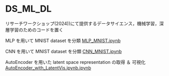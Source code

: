 # DS_ML_DL
リサーチワークショップ(2024))にて提供するデータサイエンス，機械学習，深層学習のためのコードを置く


MLP を用いて MNIST dataset を分類
<a href="https://github.com/ymuto0302/DS_ML_DL/blob/main/MLP_MNIST.ipynb">MLP_MNIST.ipynb</a>

CNN を用いて MNIST dataset を分類
<a href="https://github.com/ymuto0302/DS_ML_DL/blob/main/CNN_MNIST.ipynb">CNN_MNIST.ipynb</a>

AutoEncoder を用いた latent space representation の取得 ＆ 可視化
<a href="https://github.com/ymuto0302/DS_ML_DL/blob/main/AutoEncoder_with_LatentVis.ipynb">AutoEncoder_with_LatentVis.ipynb.ipynb</a>
